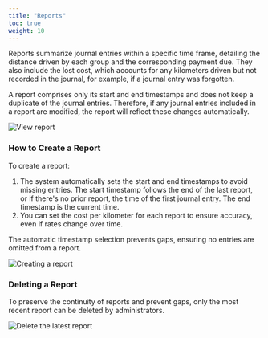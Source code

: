 ```yaml
---
title: "Reports"
toc: true
weight: 10
---
```


Reports summarize journal entries within a specific time frame, detailing the distance driven by each group and the corresponding payment due. They also include the lost cost, which accounts for any kilometers driven but not recorded in the journal, for example, if a journal entry was forgotten.

A report comprises only its start and end timestamps and does not keep a duplicate of the journal entries. Therefore, if any journal entries included in a report are modified, the report will reflect these changes automatically.

![View report](/images/bocken/report.png)

### How to Create a Report

To create a report:

1. The system automatically sets the start and end timestamps to avoid missing entries. The start timestamp follows the end of the last report, or if there's no prior report, the time of the first journal entry. The end timestamp is the current time.
2. You can set the cost per kilometer for each report to ensure accuracy, even if rates change over time.

The automatic timestamp selection prevents gaps, ensuring no entries are omitted from a report.

![Creating a report](/images/bocken/create-report.png)

### Deleting a Report

To preserve the continuity of reports and prevent gaps, only the most recent report can be deleted by administrators.

![Delete the latest report](/images/bocken/delete-latest.png)

